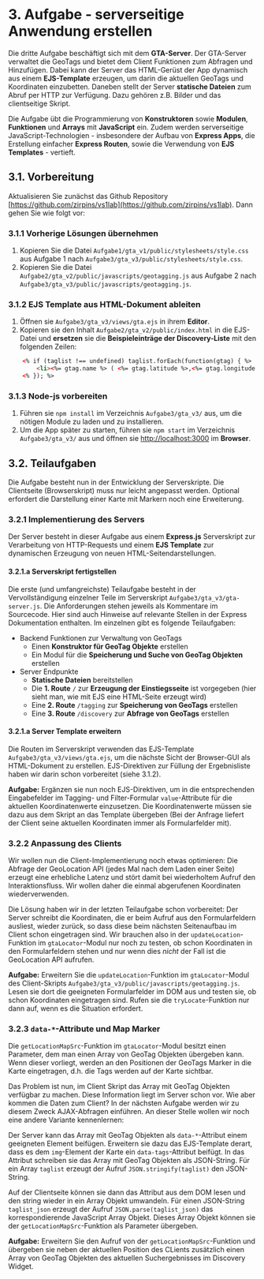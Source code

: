  # 3. Aufgabe - serverseitige Anwendung erstellen

Die dritte Aufgabe beschäftigt sich mit dem **GTA-Server**. Der GTA-Server
verwaltet die GeoTags und bietet dem Client Funktionen zum Abfragen und
Hinzufügen. Dabei kann der Server das HTML-Gerüst der App dynamisch aus einem
**EJS-Template** erzeugen, um darin die aktuellen GeoTags und Koordinaten
einzubetten. Daneben stellt der Server **statische Dateien** zum Abruf per HTTP
zur Verfügung. Dazu gehören z.B. Bilder und das clientseitige Skript.

Die Aufgabe übt die Programmierung von **Konstruktoren** sowie **Modulen**,
**Funktionen** und **Arrays** mit **JavaScript** ein. Zudem werden serverseitige
JavaScript-Technologien - insbesondere der Aufbau von **Express Apps**, die
Erstellung einfacher **Express Routen**, sowie die Verwendung von **EJS
Templates** - vertieft.

## 3.1. Vorbereitung

Aktualisieren Sie zunächst das Github Repository
[https://github.com/zirpins/vs1lab](https://github.com/zirpins/vs1lab). Dann
gehen Sie wie folgt vor:

### 3.1.1 Vorherige Lösungen übernehmen

1. Kopieren Sie die Datei `Aufgabe1/gta_v1/public/stylesheets/style.css` aus
   Aufgabe 1 nach `Aufgabe3/gta_v3/public/stylesheets/style.css`.
2. Kopieren Sie die Datei `Aufgabe2/gta_v2/public/javascripts/geotagging.js` aus
   Aufgabe 2 nach `Aufgabe3/gta_v3/public/javascripts/geotagging.js`.

### 3.1.2 EJS Template aus HTML-Dokument ableiten

1. Öffnen sie `Aufgabe3/gta_v3/views/gta.ejs` in ihrem **Editor**.
2. Kopieren sie den Inhalt `Aufgabe2/gta_v2/public/index.html` in die EJS-Datei
   und **ersetzen** sie die **Beispieleinträge der Discovery-Liste** mit den
   folgenden Zeilen:

```HTML
    <% if (taglist !== undefined) taglist.forEach(function(gtag) { %>
        <li><%= gtag.name %> ( <%= gtag.latitude %>,<%= gtag.longitude %>) <%= gtag.hashtag %> </li>
    <% }); %>
```

### 3.1.3 Node-js vorbereiten

1. Führen sie `npm install` im Verzeichnis `Aufgabe3/gta_v3/` aus, um die
   nötigen Module zu laden und zu installieren.
2. Um die App später zu starten, führen sie `npm start` im Verzeichnis
   `Aufgabe3/gta_v3/` aus und öffnen sie
   [http://localhost:3000](http://localhost:3000) im **Browser**.

## 3.2. Teilaufgaben

Die Aufgabe besteht nun in der Entwicklung der Serverskripte. Die Clientseite
(Browserskript) muss nur leicht angepasst werden. Optional erfordert die
Darstellung einer Karte mit Markern noch eine Erweiterung.

### 3.2.1 Implementierung des Servers

Der Server besteht in dieser Aufgabe aus einem **Express.js** Serverskript zur
Verarbeitung von HTTP-Requests und einem **EJS Template** zur dynamischen
Erzeugung von neuen HTML-Seitendarstellungen.

#### 3.2.1.a Serverskript fertigstellen

Die erste (und umfangreichste) Teilaufgabe besteht in der Vervollständigung
einzelner Teile im Serverskript `Aufgabe3/gta_v3/gta-server.js`. Die
Anforderungen stehen jeweils als Kommentare im Sourcecode. Hier sind auch
Hinweise auf relevante Stellen in der Express Dokumentation enthalten. Im
einzelnen gibt es folgende Teilaufgaben:

- Backend Funktionen zur Verwaltung von GeoTags
  - Einen **Konstruktor für GeoTag Objekte** erstellen
  - Ein Modul für die **Speicherung und Suche von GeoTag Objekten** erstellen
- Server Endpunkte
  - **Statische Dateien** bereitstellen
  - Die **1. Route** `/` zur **Erzeugung der Einstiegsseite** ist vorgegeben
    (hier sieht man, wie mit EJS eine HTML-Seite erzeugt wird)
  - Eine **2. Route** `/tagging` zur **Speicherung von GeoTags** erstellen
  - Eine **3. Route** `/discovery` zur **Abfrage von GeoTags** erstellen

#### 3.2.1.a Server Template erweitern

Die Routen im Serverskript verwenden das EJS-Template
`Aufgabe3/gta_v3/views/gta.ejs`, um die nächste Sicht der Browser-GUI als
HTML-Dokument zu erstellen. EJS-Direktiven zur Füllung der Ergebnisliste haben
wir darin schon vorbereitet (siehe 3.1.2).

**Aufgabe:** Ergänzen sie nun noch EJS-Direktiven, um in die entsprechenden
Eingabefelder im Tagging- und Filter-Formular `value`-Attribute für die
aktuellen Koordinatenwerte einzusetzen. Die Koordinatenwerte müssen sie dazu aus
dem Skript an das Template übergeben (Bei der Anfrage liefert der Client seine
aktuellen Koordinaten immer als Formularfelder mit).

### 3.2.2 Anpassung des Clients

Wir wollen nun die Client-Implementierung noch etwas optimieren: Die Abfrage der
GeoLocation API (jedes Mal nach dem Laden einer Seite) erzeugt eine erhebliche
Latenz und stört damit bei wiederholtem Aufruf den Interaktionsfluss. Wir wollen
daher die einmal abgerufenen Koordinaten wiederverwenden.

Die Lösung haben wir in der letzten Teilaufgabe schon vorbereitet: Der Server
schreibt die Koordinaten, die er beim Aufruf aus den Formularfeldern ausliest,
wieder zurück, so dass diese beim nächsten Seitenaufbau im Client schon
eingetragen sind. Wir brauchen also in der `updateLocation`-Funktion im
`gtaLocator`-Modul nur noch zu testen, ob schon Koordinaten in den
Formularfeldern stehen und nur wenn dies *nicht* der Fall ist die GeoLocation
API aufrufen.

**Aufgabe:** Erweitern Sie die `updateLocation`-Funktion im `gtaLocator`-Modul
des Client-Skripts `Aufgabe3/gta_v3/public/javascripts/geotagging.js`. Lesen sie
dort die geeigneten Formularfelder im DOM aus und testen sie, ob schon
Koordinaten eingetragen sind. Rufen sie die `tryLocate`-Funktion nur dann auf,
wenn es die Situation erfordert.

### 3.2.3 `data-*`-Attribute und Map Marker

Die `getLocationMapSrc`-Funktion im `gtaLocator`-Modul besitzt einen Parameter,
dem man einen Array von GeoTag Objekten übergeben kann. Wenn dieser vorliegt,
werden an den Positionen der GeoTags Marker in die Karte eingetragen, d.h. die
Tags werden auf der Karte sichtbar.

Das Problem ist nun, im Client Skript das Array mit GeoTag Objekten verfügbar zu
machen. Diese Information liegt im Server schon vor. Wie aber kommen die Daten
zum Client? In der nächsten Aufgabe werden wir zu diesem Zweck AJAX-Abfragen
einführen. An dieser Stelle wollen wir noch eine andere Variante kennenlernen:

Der Server kann das Array mit GeoTag Objekten als `data-*`-Attribut einem
geeigneten Element beifügen. Erweitern sie dazu das EJS-Template derart, dass es
dem `img`-Element der Karte ein `data-tags`-Attribut beifügt. In das Attribut
schreiben sie das Array mit GeoTag Objekten als JSON-String. Für ein Array
`taglist` erzeugt der Aufruf `JSON.stringify(taglist)` den JSON-String.

Auf der Clientseite können sie dann das Attribut aus dem DOM lesen und den
string wieder in ein Array Objekt umwandeln. Für einen JSON-String
`taglist_json` erzeugt der Aufruf `JSON.parse(taglist_json)` das
korrespondierende JavaScript Array Objekt. Dieses Array Objekt können sie der
`getLocationMapSrc`-Funktion als Parameter übergeben.

**Aufgabe:** Erweitern Sie den Aufruf von der `getLocationMapSrc`-Funktion und
übergeben sie neben der aktuellen Position des CLients zusätzlich einen Array
von GeoTag Objekten des aktuellen Suchergebnisses im Discovery Widget.